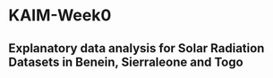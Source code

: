 # KAIM-Week0

## Explanatory data analysis for Solar Radiation Datasets in Benein, Sierraleone and Togo
